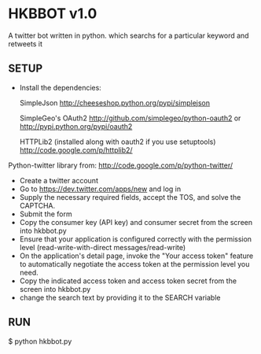 ﻿HKBBOT v1.0
==============
A twitter bot written in python. which searchs for a particular keyword 
and retweets it


SETUP
----------
* Install the dependencies:

  SimpleJson
    http://cheeseshop.python.org/pypi/simplejson

  SimpleGeo's OAuth2
    http://github.com/simplegeo/python-oauth2 or
    http://pypi.python.org/pypi/oauth2

  HTTPLib2 (installed along with oauth2 if you use setuptools)
    http://code.google.com/p/httplib2/

 Python-twitter library from:
  http://code.google.com/p/python-twitter/
  

* Create a twitter account
* Go to https://dev.twitter.com/apps/new and log in
* Supply the necessary required fields, accept the TOS, and solve the CAPTCHA.
* Submit the form
* Copy the consumer key (API key) and consumer secret from the screen into hkbbot.py
* Ensure that your application is configured correctly with the permission level (read-write-with-direct messages/read-write)
* On the application's detail page, invoke the "Your access token" feature to automatically negotiate the access token at the permission level you need.
* Copy the indicated access token and access token secret from the screen into hkbbot.py
* change the search text by providing it to the SEARCH variable



RUN
---------
$ python hkbbot.py



